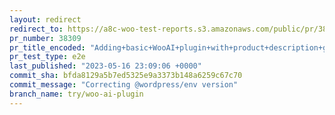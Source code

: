 ```yaml
---
layout: redirect
redirect_to: https://a8c-woo-test-reports.s3.amazonaws.com/public/pr/38309/e2e/index.html
pr_number: 38309
pr_title_encoded: "Adding+basic+WooAI+plugin+with+product+description+generation"
pr_test_type: e2e
last_published: "2023-05-16 23:09:06 +0000"
commit_sha: bfda8129a5b7ed5325e9a3373b148a6259c67c70
commit_message: "Correcting @wordpress/env version"
branch_name: try/woo-ai-plugin
---
```


